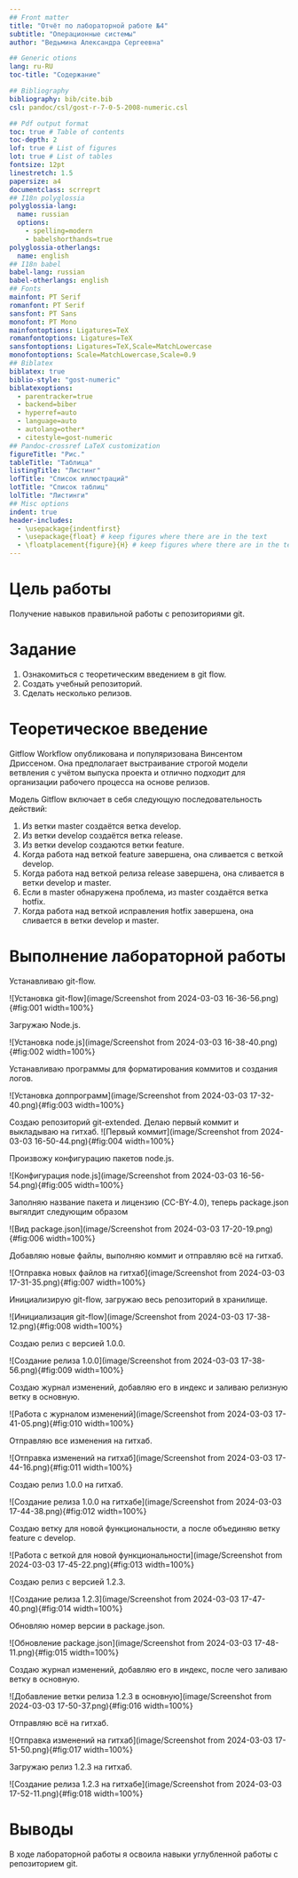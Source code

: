 ```yaml
---
## Front matter
title: "Отчёт по лабораторной работе №4"
subtitle: "Операционные системы"
author: "Ведьмина Александра Сергеевна"

## Generic otions
lang: ru-RU
toc-title: "Содержание"

## Bibliography
bibliography: bib/cite.bib
csl: pandoc/csl/gost-r-7-0-5-2008-numeric.csl

## Pdf output format
toc: true # Table of contents
toc-depth: 2
lof: true # List of figures
lot: true # List of tables
fontsize: 12pt
linestretch: 1.5
papersize: a4
documentclass: scrreprt
## I18n polyglossia
polyglossia-lang:
  name: russian
  options:
	- spelling=modern
	- babelshorthands=true
polyglossia-otherlangs:
  name: english
## I18n babel
babel-lang: russian
babel-otherlangs: english
## Fonts
mainfont: PT Serif
romanfont: PT Serif
sansfont: PT Sans
monofont: PT Mono
mainfontoptions: Ligatures=TeX
romanfontoptions: Ligatures=TeX
sansfontoptions: Ligatures=TeX,Scale=MatchLowercase
monofontoptions: Scale=MatchLowercase,Scale=0.9
## Biblatex
biblatex: true
biblio-style: "gost-numeric"
biblatexoptions:
  - parentracker=true
  - backend=biber
  - hyperref=auto
  - language=auto
  - autolang=other*
  - citestyle=gost-numeric
## Pandoc-crossref LaTeX customization
figureTitle: "Рис."
tableTitle: "Таблица"
listingTitle: "Листинг"
lofTitle: "Список иллюстраций"
lotTitle: "Список таблиц"
lolTitle: "Листинги"
## Misc options
indent: true
header-includes:
  - \usepackage{indentfirst}
  - \usepackage{float} # keep figures where there are in the text
  - \floatplacement{figure}{H} # keep figures where there are in the text
---
```


# Цель работы

Получение навыков правильной работы с репозиториями git.

# Задание

1. Ознакомиться с теоретическим введением в git flow.
2. Создать учебный репозиторий.
3. Сделать несколько релизов.

# Теоретическое введение

Gitflow Workflow опубликована и популяризована Винсентом Дриссеном. Она предполагает выстраивание строгой модели ветвления с учётом выпуска проекта и отлично подходит для организации рабочего процесса на основе релизов.

Модель Gitflow включает в себя следующую последовательность действий:

1. Из ветки master создаётся ветка develop.
2. Из ветки develop создаётся ветка release.
3. Из ветки develop создаются ветки feature.
4. Когда работа над веткой feature завершена, она сливается с веткой develop.
5. Когда работа над веткой релиза release завершена, она сливается в ветки develop и master.
6. Если в master обнаружена проблема, из master создаётся ветка hotfix.
7. Когда работа над веткой исправления hotfix завершена, она сливается в ветки develop и master.

# Выполнение лабораторной работы

Устанавливаю git-flow.

![Установка git-flow](image/Screenshot from 2024-03-03 16-36-56.png){#fig:001 width=100%}

Загружаю Node.js.

![Установка node.js](image/Screenshot from 2024-03-03 16-38-40.png){#fig:002 width=100%}

Устанавливаю программы для форматирования коммитов и создания логов.

![Установка доппрограмм](image/Screenshot from 2024-03-03 17-32-40.png){#fig:003 width=100%}

Создаю репозиторий git-extended. Делаю первый коммит и выкладываю на гитхаб.
![Первый коммит](image/Screenshot from 2024-03-03 16-50-44.png){#fig:004 width=100%}

Произвожу конфигурацию пакетов node.js.

![Конфигурация node.js](image/Screenshot from 2024-03-03 16-56-54.png){#fig:005 width=100%}

Заполняю название пакета и лицензию (CC-BY-4.0), теперь package.json выгялдит следующим образом

![Вид package.json](image/Screenshot from 2024-03-03 17-20-19.png){#fig:006 width=100%}

Добавляю новые файлы, выполняю коммит и отправляю всё на гитхаб.

![Отправка новых файлов на гитхаб](image/Screenshot from 2024-03-03 17-31-35.png){#fig:007 width=100%}

Инициализирую git-flow, загружаю весь репозиторий в хранилище.

![Инициализация git-flow](image/Screenshot from 2024-03-03 17-38-12.png){#fig:008 width=100%}

Создаю релиз с версией 1.0.0.

![Создание релиза 1.0.0](image/Screenshot from 2024-03-03 17-38-56.png){#fig:009 width=100%}

Создаю журнал изменений, добавляю его в индекс и заливаю релизную ветку в основную.

![Работа с журналом изменений](image/Screenshot from 2024-03-03 17-41-05.png){#fig:010 width=100%}

Отправляю все изменения на гитхаб.

![Отправка изменений на гитхаб](image/Screenshot from 2024-03-03 17-44-16.png){#fig:011 width=100%}

Создаю релиз 1.0.0 на гитхаб.

![Создание релиза 1.0.0 на гитхабе](image/Screenshot from 2024-03-03 17-44-38.png){#fig:012 width=100%}

Создаю ветку для новой функциональности, а после объединяю ветку feature с develop.

![Работа с веткой для новой функциональности](image/Screenshot from 2024-03-03 17-45-22.png){#fig:013 width=100%}

Создаю релиз с версией 1.2.3.

![Создание релиза 1.2.3](image/Screenshot from 2024-03-03 17-47-40.png){#fig:014 width=100%}

Обновляю номер версии в package.json.

![Обновление package.json](image/Screenshot from 2024-03-03 17-48-11.png){#fig:015 width=100%}

Создаю журнал изменений, добавляю его в индекс, после чего заливаю ветку в основную.

![Добавление ветки релиза 1.2.3 в основную](image/Screenshot from 2024-03-03 17-50-37.png){#fig:016 width=100%}

Отправляю всё на гитхаб.

![Отправка изменений на гитхаб](image/Screenshot from 2024-03-03 17-51-50.png){#fig:017 width=100%}

Загружаю релиз 1.2.3 на гитхаб.

![Создание релиза 1.2.3 на гитхабе](image/Screenshot from 2024-03-03 17-52-11.png){#fig:018 width=100%}

# Выводы

В ходе лабораторной работы я освоила навыки углубленной работы с репозиторием git.

